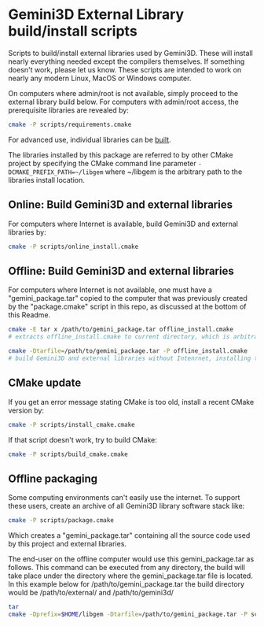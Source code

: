 # Gemini3D External Library build/install scripts

Scripts to build/install external libraries used by Gemini3D.
These will install nearly everything needed except the compilers themselves.
If something doesn't work, please let us know.
These scripts are intended to work on nearly any modern Linux, MacOS or Windows computer.


On computers where admin/root is not available, simply proceed to the external library build below.
For computers with admin/root access, the prerequisite libraries are revealed by:

```sh
cmake -P scripts/requirements.cmake
```

For advanced use, individual libraries can be [built](./build.md).

The libraries installed by this package are referred to by other CMake project by specifying the CMake command line parameter `-DCMAKE_PREFIX_PATH=~/libgem` where ~/libgem is the arbitrary path to the libraries install location.

## Online: Build Gemini3D and external libraries

For computers where Internet is available, build Gemini3D and external libraries by:

```sh
cmake -P scripts/online_install.cmake
```

## Offline: Build Gemini3D and external libraries

For computers where Internet is not available, one must have a "gemini_package.tar" copied
to the computer that was previously created by the "package.cmake" script in this repo, as discussed at the bottom of this Readme.

```sh
cmake -E tar x /path/to/gemini_package.tar offline_install.cmake
# extracts offline_install.cmake to current directory, which is arbitrary

cmake -Dtarfile=/path/to/gemini_package.tar -P offline_install.cmake
# build Gemini3D and external libraries without Intenrnet, installing to ~/libgem by default
```

## CMake update

If you get an error message stating CMake is too old, install a recent CMake version by:

```sh
cmake -P scripts/install_cmake.cmake
```

If that script doesn't work, try to build CMake:

```sh
cmake -P scripts/build_cmake.cmake
```

## Offline packaging

Some computing environments can't easily use the internet.
To support these users, create an archive of all Gemini3D library software stack like:

```sh
cmake -P scripts/package.cmake
```

Which creates a "gemini_package.tar" containing all the source code used by this project and external libraries.

The end-user on the offline computer would use this gemini_package.tar as follows.
This command can be executed from any directory, the build will take place under the directory where the gemini_package.tar file is located.
In this example below for /path/to/gemini_package.tar the build directory would be /path/to/external/ and /path/to/gemini3d/

```sh
tar
cmake -Dprefix=$HOME/libgem -Dtarfile=/path/to/gemini_package.tar -P scripts/offline_install.cmake
```
